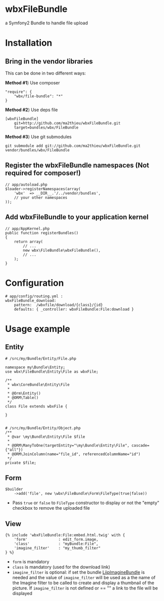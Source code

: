 wbxFileBundle
=============

a Symfony2 Bundle to handle file upload


Installation
============

Bring in the vendor libraries
-----------------------------

This can be done in two different ways:

**Method #1**) Use composer

    "require": {
        "wbx/file-bundle": "*"
    }
    
    
**Method #2**) Use deps file
	
	[wbxFileBundle]
		git=http://github.com/ma2thieu/wbxFileBundle.git
		target=bundles/wbx/FileBundle


**Method #3**) Use git submodules

    git submodule add git://github.com/ma2thieu/wbxFileBundle.git vendor/bundles/wbx/FileBundle


Register the wbxFileBundle namespaces (Not required for composer!)
------------------------------------------------------------------

    // app/autoload.php
    $loader->registerNamespaces(array(
        'wbx'  => __DIR__.'/../vendor/bundles',
        // your other namespaces
    ));


Add wbxFileBundle to your application kernel
--------------------------------------------

	// app/AppKernel.php
    public function registerBundles()
    {
        return array(
            // ...
            new wbx\FileBundle\wbxFileBundle(),
            // ...
        );
    }


Configuration
=============

	# app/config/routing.yml :
	wbxFileBundle_download:
		pattern:  /wbxfile/download/{class}/{id}
		defaults: { _controller: wbxFileBundle:File:download }


Usage example
=============

Entity
------

	# /src/my/Bundle/Entity/File.php

	namespace my\Bundle\Entity;
	use wbx\FileBundle\Entity\File as wbxFile;

	/**
	 * wbx\CoreBundle\Entity\File
	 *
	 * @Orm\Entity()
	 * @ORM\Table()
	 */
	class File extends wbxFile {

	}


	# /src/my/Bundle/Entity/Object.php
	/**
	 * @var \my\Bundle\Entity\File $file
	 *
	 * @ORM\ManyToOne(targetEntity="\my\Bundle\Entity\File", cascade={"all"})
	 * @ORM\JoinColumn(name="file_id", referencedColumnName="id")
	 */
	private $file;
	

Form
----

	$builder
		->add('file', new \wbx\FileBundle\Form\FileType(true|false))

* Pass `true` or `false` to `FileType` constructor to display or not the "empty" checkbox to remove the uploaded file


View
----

	{% include 'wbxFileBundle:File:embed.html.twig' with {
		'form'              : edit_form.image,
		'class'             : "myBundle:File",
		'imagine_filter'    : "my_thumb_filter"
	} %}

*   `form` is mandatory
*   `class` is mandatory (used for the download link)
*   `imagine_filter` is optional: if set the bundle [LiipImagineBundle](http://github.com/liip/LiipImagineBundle) is needed and the value of `imagine_filter` will be used as a the name of the Imagine filter to be called to create and display a thumbnail of the picture.
    If `imagine_filter` is not defined or == "" a link to the file will be displayed
